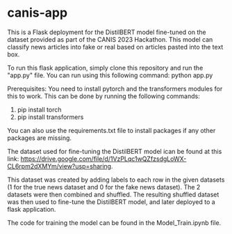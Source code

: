 # canis-app

This is a Flask deployment for the DistilBERT model fine-tuned on the dataset provided as part of the CANIS 2023 Hackathon. This model can classify news articles into fake or real based on articles pasted into the text box.


To run this flask application, simply clone this repository and run the "app.py" file. You can run using this following command: python app.py

Prerequisites:
You need to install pytorch and the transformers modules for this to work. This can be done by running the following commands:
1. pip install torch
2. pip install transformers

You can also use the requirements.txt file to install packages if any other packages are missing.


The dataset used for fine-tuning the DistilBERT model ican be found at this link: https://drive.google.com/file/d/1VzPLqc1wQZfzsdgLoWX-CL6rpm2dXMYm/view?usp=sharing. 

This dataset was created by adding labels to each row in the given datasets (1 for the true news dataset and 0 for the fake news dataset). The 2 datasets were then combined and shuffled. The resulting shuffled dataset was then used to fine-tune the DistilBERT model, and later deployed to a flask application.

The code for training the model can be found in the Model_Train.ipynb file.

